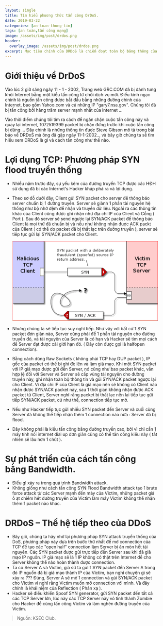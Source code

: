 ```yaml
---
layout: single
title: Tìm hiểu phương thức tấn công DrDoS.
date: 2019-03-22
categories: [an-toan-thong-tin]
tags: [an toàn,tấn công mạng]
image: /assets/img/post/drdos.png
header:
  overlay_image: /assets/img/post/drdos.png
excerpt: Mục tiêu chính của DRDoS là chiếm đoạt toàn bộ băng thông của máy chủ, tức là làm tắc nghẽn hoàn toàn đường kết nối từ máy chủ vào xương sống của Internet và tiêu hao tài nguyên máy chủ.
---
```

# Giới thiệu về DrDoS
Vào lúc 2 giờ sáng ngày 11 - 1 - 2002, Trang web GRC.COM đã bị đánh tung khỏi Internet bằng một kiểu tấn công từ chối dịch vụ mới. Điều kinh ngạc chính là nguồn tấn công được bắt đầu bằng những đường chính của Internet, bao gồm Yahoo.com và cả những IP "gary7.nsa.gov". Chúng tôi đã bị tấn công bởi hàng trăm server mạnh nhất của internet ...

Vào thời điểm chúng tôi tìm ra cách để ngăn chặn cuộc tấn công này và quay lại internet, 1072519399 packet bị chặn đứng trước khi cuộc tấn công bị dừng ... Đây chính là những thông tin được Steve Gibson mô tả trong bài báo về DRDoS mà ông đã gặp ngày 11-1-2002... và bây giờ chúng ta sẽ tìm hiểu xem DRDoS là gì và cách tấn công như thế nào.

# Lợi dụng TCP: Phương pháp SYN flood truyền thống
* Nhiều năm trước đây, sự yếu kém của đường truyền TCP được các HĐH sử dụng đã bị các Internet's Hacker kháp phá ra và lợi dụng.
* Theo sơ đồ dưới đây, Client gửi SYN packet cho server để thông báo server chuẩn bị 1 đường truyền. Server sẽ giành 1 phần tài nguyên hệ thống như bộ nhớ đệm để nhận và truyền dữ liệu. Ngoài ra các thông tin khác của Client cũng được ghi nhận như địa chỉ IP của Client và Cổng ( Port ). Sau đó server sẽ send ngược lại SYN/ACK packet để thông báo Client là mọi thứ đã chuẩn bị và nếu như không nhận đuợc ACK packt của Client ( có thể do packet đã bị thất lạc trên đường truyền ), server sẽ tiếp tục gửi lại SYN/ACK packet cho Client.

    ![Phương pháp SYN flood truyền thống](/assets/img/post/synflood.PNG)

* Nhưng chúng ta sẽ tiếp tục suy nghĩ tiếp. Như vậy với bất cứ 1 SYN packet đơn giản nào, Server cũng phải để 1 phần tài nguyên cho đường truyền đó, và tài nguyên của Server là có hạn và Hacker sẽ tìm mọi cách để Server đạt được cái giới hạn đó. ( Đây còn được gọi là halfopen connection).
* Bằng cách dùng Raw Sockets ( không phải TCP hay DUP packet ), IP gốc của packet có thể bị ghi đè lên và làm giả mạo. Khi một SYN packet với IP giả mạo được gửi đến Server, nó cũng như bao packet khác, vẫn hợp lệ đối với Server và Server sẽ cấp vùng tài nguyên cho đường truyền này, ghi nhận toàn bộ thông tin và gủi SYN/ACK packet ngược lại cho Client. Vì địa chỉ IP của Client là giả mạo nên sẽ không có Client nào nhận được SYN/ACK packet này, sau 1 thời gian không nhận được ACK packet từ Client, Server nghĩ rằng packet bị thất lạc nên lại tiếp tục gửi tiếp SYN/ACK packet, cứ như thế, connection tiếp tục mở.
* Nếu như Hacker tiếp tục gửi nhiều SYN packet đến Server và cuối cùng Server đã không thể tiếp nhận thêm 1 connection nào nữa : Server đã bị flood.
* Đây không phải là kiểu tấn công bằng đường truyền cao, bởi vì chỉ cần 1 máy tính nối internet dial up đơn giản cũng có thể tấn công kiểu này ( tất nhiên sẽ lâu hơn 1 chút ).

# Sự phát triển của cách tấn công bằng Bandwidth.
* Điều gì xảy ra trong quá trình Bandwidth attack.
* Không giống như cách tấn công SYN Flood Bandwidth attack tạo 1 brute force attack từ các Server mạnh đến máy của Victim, những packet giả ồ ạt chiếm hết đường truyền của Victim làm máy Victim không thể nhận thêm 1 packet nào khác.

# DRDoS – Thế hệ tiếp theo của DDoS
* Bây giờ, chúng ta hãy nhớ lại phương pháp SYN attack truyền thống của DoS, phương pháp này dựa trên bước thứ nhất để mở connection của TCP để tạo các "open half" connection làm Server bị ăn mòn hết tài nguyên. Các SYN packet được gửi trực tiếp đến Server sau khi đã giả mạo IP nguồn. IP giả mạo sẽ là 1 IP không có thật trên Internet để cho Server không thể nào hoàn thành được connection.
* Ta có Server A và Victim, giả sử ta gửi 1 SYN packet đến Server A trong đó IP nguồn đã bị giả mạo thành IP của Victim, bạn nghĩ chuyện gì sẽ xảy ra ??? Đúng, Server A sẽ mở 1 connection và gủi SYN/ACK packet cho Victim vì nghĩ rằng Victim muốn mở connection với mình. Và đây chính là khái niệm của Reflection ( Phản xạ ).
* Hacker sẽ điều khiển Spoof SYN generator, gửi SYN packet đến tất cả các TCP Server lớn, lúc này các TCP Server này vô tình thành Zombie cho Hacker để cùng tấn công Victim và làm nghẽn đường truyền của Victim.

> Nguồn: KSEC Club.